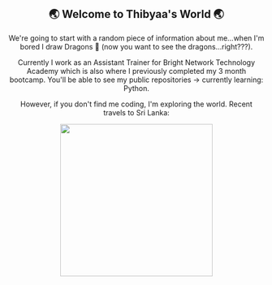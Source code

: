 <h2 align="center"> 🌏 Welcome to Thibyaa's World 🌏 </h2>

<p align="center"> We're going to start with a random piece of information about me...when I'm bored I draw Dragons 🐉 (now you want to see the dragons...right???).

<p align="center"> Currently I work as an Assistant Trainer for Bright Network Technology Academy which is also where I previously completed my 3 month bootcamp. You'll be able to see my public repositories -> currently learning: Python. 

<p align="center"> However, if you don't find me coding, I'm exploring the world. Recent travels to Sri Lanka:
<p align="center"> <img src="![IMG_7922](https://github.com/thibyaa/thibyaa/assets/105393816/384ebbbd-56ae-41c1-9188-8c4154055531)
" width=300px/>

<!--  
![Anurag's GitHub stats](https://github-readme-stats.vercel.app/api?username=thibyaa&show_icons=true&theme=omni&count_private=true)
[![Top Langs](https://github-readme-stats.vercel.app/api/top-langs/?username=thibyaa&layout=compact)](https://github.com/anuraghazra/github-readme-stats) 
-->
